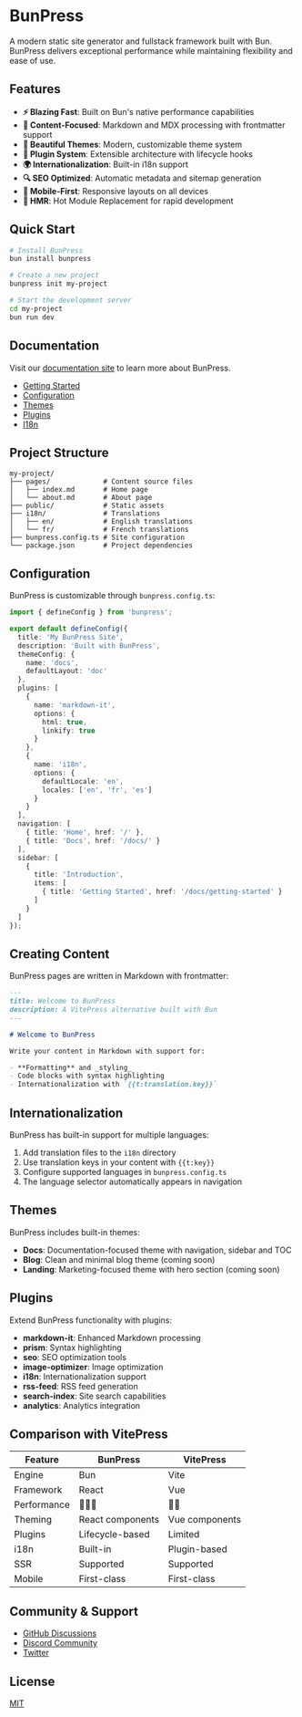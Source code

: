 # BunPress

A modern static site generator and fullstack framework built with Bun. BunPress delivers exceptional performance while maintaining flexibility and ease of use.

## Features

- **⚡ Blazing Fast**: Built on Bun's native performance capabilities
- **📝 Content-Focused**: Markdown and MDX processing with frontmatter support
- **🎨 Beautiful Themes**: Modern, customizable theme system
- **🧩 Plugin System**: Extensible architecture with lifecycle hooks
- **🌍 Internationalization**: Built-in i18n support
- **🔍 SEO Optimized**: Automatic metadata and sitemap generation
- **📱 Mobile-First**: Responsive layouts on all devices
- **🔄 HMR**: Hot Module Replacement for rapid development

## Quick Start

```bash
# Install BunPress
bun install bunpress

# Create a new project
bunpress init my-project

# Start the development server
cd my-project
bun run dev
```

## Documentation

Visit our [documentation site](https://bunpress.dev) to learn more about BunPress.

- [Getting Started](https://bunpress.dev/docs/getting-started)
- [Configuration](https://bunpress.dev/docs/configuration)
- [Themes](https://bunpress.dev/docs/themes)
- [Plugins](https://bunpress.dev/docs/plugins)
- [I18n](https://bunpress.dev/docs/i18n)

## Project Structure

```
my-project/
├── pages/             # Content source files
│   ├── index.md       # Home page
│   └── about.md       # About page
├── public/            # Static assets
├── i18n/              # Translations
│   ├── en/            # English translations
│   └── fr/            # French translations
├── bunpress.config.ts # Site configuration
└── package.json       # Project dependencies
```

## Configuration

BunPress is customizable through `bunpress.config.ts`:

```typescript
import { defineConfig } from 'bunpress';

export default defineConfig({
  title: 'My BunPress Site',
  description: 'Built with BunPress',
  themeConfig: {
    name: 'docs',
    defaultLayout: 'doc'
  },
  plugins: [
    {
      name: 'markdown-it',
      options: {
        html: true,
        linkify: true
      }
    },
    {
      name: 'i18n',
      options: {
        defaultLocale: 'en',
        locales: ['en', 'fr', 'es']
      }
    }
  ],
  navigation: [
    { title: 'Home', href: '/' },
    { title: 'Docs', href: '/docs/' }
  ],
  sidebar: [
    {
      title: 'Introduction',
      items: [
        { title: 'Getting Started', href: '/docs/getting-started' }
      ]
    }
  ]
});
```

## Creating Content

BunPress pages are written in Markdown with frontmatter:

```markdown
---
title: Welcome to BunPress
description: A VitePress alternative built with Bun
---

# Welcome to BunPress

Write your content in Markdown with support for:

- **Formatting** and _styling_
- Code blocks with syntax highlighting
- Internationalization with `{{t:translation.key}}`
```

## Internationalization

BunPress has built-in support for multiple languages:

1. Add translation files to the `i18n` directory
2. Use translation keys in your content with `{{t:key}}`
3. Configure supported languages in `bunpress.config.ts`
4. The language selector automatically appears in navigation

## Themes

BunPress includes built-in themes:

- **Docs**: Documentation-focused theme with navigation, sidebar and TOC
- **Blog**: Clean and minimal blog theme (coming soon)
- **Landing**: Marketing-focused theme with hero section (coming soon)

## Plugins

Extend BunPress functionality with plugins:

- **markdown-it**: Enhanced Markdown processing
- **prism**: Syntax highlighting
- **seo**: SEO optimization tools
- **image-optimizer**: Image optimization
- **i18n**: Internationalization support
- **rss-feed**: RSS feed generation
- **search-index**: Site search capabilities
- **analytics**: Analytics integration

## Comparison with VitePress

| Feature | BunPress | VitePress |
|---------|----------|-----------|
| Engine | Bun | Vite |
| Framework | React | Vue |
| Performance | 🚀🚀🚀 | 🚀🚀 |
| Theming | React components | Vue components |
| Plugins | Lifecycle-based | Limited |
| i18n | Built-in | Plugin-based |
| SSR | Supported | Supported |
| Mobile | First-class | First-class |

## Community & Support

- [GitHub Discussions](https://github.com/bunpress/bunpress/discussions)
- [Discord Community](https://discord.gg/bunpress)
- [Twitter](https://twitter.com/bunpress)

## License

[MIT](LICENSE)